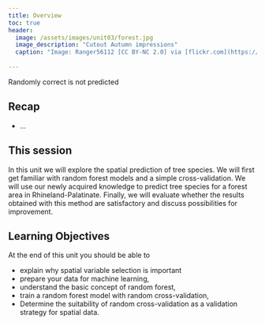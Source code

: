 ```yaml
---
title: Overview
toc: true
header:
  image: /assets/images/unit03/forest.jpg
  image_description: "Cutout Autumn impressions"
  caption: "Image: Ranger56112 [CC BY-NC 2.0] via [flickr.com](https://www.flickr.com/photos/ranger56112/21714329483/)"
 
---
```


Randomly correct is not predicted

<!--more-->

## Recap

* ...

## This session

In this unit we will explore the spatial prediction of tree species. We will first get familiar with random forest models and a simple cross-validation. We will use our newly acquired knowledge to predict tree species for a forest area in Rhineland-Palatinate. Finally, we will evaluate whether the results obtained with this method are satisfactory and discuss possibilities for improvement.

## Learning Objectives

At the end of this unit you should be able to

* explain why spatial variable selection is important
* prepare your data for machine learning,
* understand the basic concept of random forest,
* train a random forest model with random cross-validation, 
* Determine the suitability of random cross-validation as a validation strategy for spatial data.
